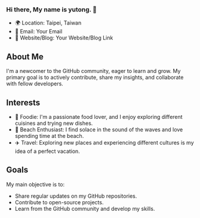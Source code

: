 ### Hi there, My name is yutong. 👋

- 🌍 Location: Taipei, Taiwan
- 📧 Email: Your Email
- 🔗 Website/Blog: Your Website/Blog Link

## About Me

I'm a newcomer to the GitHub community, eager to learn and grow. My primary goal is to actively contribute, share my insights, and collaborate with fellow developers.

## Interests

- 🍔 Foodie: I'm a passionate food lover, and I enjoy exploring different cuisines and trying new dishes.
- 🌊 Beach Enthusiast: I find solace in the sound of the waves and love spending time at the beach.
- ✈️ Travel: Exploring new places and experiencing different cultures is my idea of a perfect vacation.

## Goals

My main objective is to:
- Share regular updates on my GitHub repositories.
- Contribute to open-source projects.
- Learn from the GitHub community and develop my skills.

<!--
**laiyutong/laiyutong** is a ✨ _special_ ✨ repository because its `README.md` (this file) appears on your GitHub profile.

Here are some ideas to get you started:

- 🔭 I’m currently working on ...
- 🌱 I’m currently learning ...
- 👯 I’m looking to collaborate on ...
- 🤔 I’m looking for help with ...
- 💬 Ask me about ...
- 📫 How to reach me: ...
- 😄 Pronouns: ...
- ⚡ Fun fact: ...
-->
